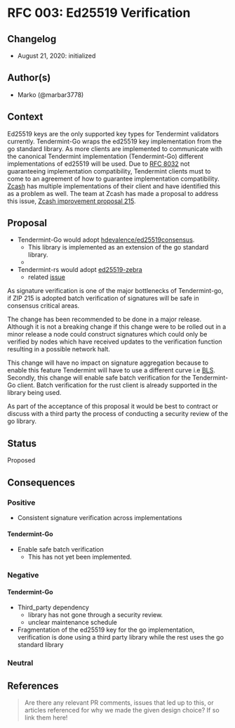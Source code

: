 # RFC 003: Ed25519 Verification

## Changelog

- August 21, 2020: initialized

## Author(s)

- Marko (@marbar3778)

## Context

Ed25519 keys are the only supported key types for Tendermint validators currently. Tendermint-Go wraps the ed25519 key implementation from the go standard library. As more clients are implemented to communicate with the canonical Tendermint implementation (Tendermint-Go) different implementations of ed25519 will be used. Due to [RFC 8032](https://www.rfc-editor.org/rfc/rfc8032.html) not guaranteeing implementation compatibility, Tendermint clients must to come to an agreement of how to guarantee implementation compatibility. [Zcash](https://z.cash/) has multiple implementations of their client and have identified this as a problem as well. The team at Zcash has made a proposal to address this issue, [Zcash improvement proposal 215](https://zips.z.cash/zip-0215).

## Proposal

- Tendermint-Go would adopt [hdevalence/ed25519consensus](https://github.com/hdevalence/ed25519consensus).
    - This library is implemented as an extension of the go standard library.
    -
- Tendermint-rs would adopt [ed25519-zebra](https://github.com/ZcashFoundation/ed25519-zebra)
    - related [issue](https://github.com/informalsystems/tendermint-rs/issues/355)

As signature verification is one of the major bottlenecks of Tendermint-go, if ZIP 215 is adopted batch verification of signatures will be safe in consensus critical areas.

The change has been recommended to be done in a major release. Although it is not a breaking change if this change were to be rolled out in a minor release a node could construct signatures which could only be verified by nodes which have received updates to the verification function resulting in a possible network halt.

This change will have no impact on signature aggregation because to enable this feature Tendermint will have to use a different curve i.e [BLS](https://en.wikipedia.org/wiki/Boneh%E2%80%93Lynn%E2%80%93Shacham). Secondly, this change will enable safe batch verification for the Tendermint-Go client. Batch verification for the rust client is already supported in the library being used.

As part of the acceptance of this proposal it would be best to contract or discuss with a third party the process of conducting a security review of the go library.

## Status

Proposed

## Consequences

### Positive

- Consistent signature verification across implementations

#### Tendermint-Go

- Enable safe batch verification
    - This has not yet been implemented.

### Negative

#### Tendermint-Go

- Third_party dependency
    - library has not gone through a security review.
    - unclear maintenance schedule
- Fragmentation of the ed25519 key for the go implementation, verification is done using a third party library while the rest
  uses the go standard library

### Neutral

## References

> Are there any relevant PR comments, issues that led up to this, or articles referenced for why we made the given design choice? If so link them here!
